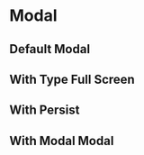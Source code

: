 <script setup>
import ModalExample from './modal/examples/ModalExample.vue'
import ModalModalExample from './modal/examples/ModalModalExample.vue'
</script>

# Modal

## Default Modal
<ModalExample />

## With Type Full Screen
<ModalExample type="full" />

## With Persist
<ModalExample persist />

## With Modal Modal
<ModalModalExample />